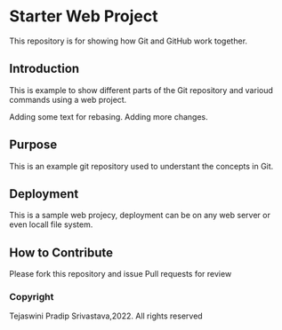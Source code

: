 # Starter Web Project

This repository is for showing how Git and GitHub work together.

## Introduction
This is example to show different parts of the Git repository and varioud commands using a web project.

Adding some text for rebasing. Adding more changes.

## Purpose

This is an example git repository used to understant the concepts in Git.


## Deployment

This is a sample web projecy, deployment can be on any web server or even locall file system.

## How to Contribute
Please fork this repository and issue Pull requests for review

### Copyright
Tejaswini Pradip Srivastava,2022. All rights reserved